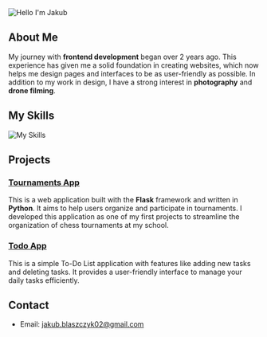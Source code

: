 <img alt="Hello I'm Jakub" align="center" src="https://readme-typing-svg.demolab.com?font=Fira+Code&size=19&pause=5000&color=bb5058&center=false&vCenter=true&width=435&lines=Hello, I'm Jakub!">

## About Me
My journey with **frontend development** began over 2 years ago. This experience has given me a solid foundation in creating websites, which now helps me design pages and interfaces to be as user-friendly as possible. In addition to my work in design, I have a strong interest in **photography** and **drone filming**.

## My Skills

![My Skills](https://skillicons.dev/icons?i=figma,react,html,css,js,github)

## Projects

### [Tournaments App](https://github.com/szefxyz/TournamentsApp)
This is a web application built with the **Flask** framework and written in **Python**. It aims to help users organize and participate in tournaments. I developed this application as one of my first projects to streamline the organization of chess tournaments at my school.

### [Todo App](https://github.com/szefxyz/todo-app)
This is a simple To-Do List application with features like adding new tasks and deleting tasks. It provides a user-friendly interface to manage your daily tasks efficiently.

## Contact
- Email: jakub.blaszczyk02@gmail.com
